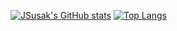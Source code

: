 [![JSusak's GitHub stats](https://github-readme-stats.vercel.app/api?username=JSusak&count_private=true)](https://github.com/anuraghazra/github-readme-stats)
[![Top Langs](https://github-readme-stats.vercel.app/api/top-langs/?username=JSusak)](https://github.com/anuraghazra/github-readme-stats)
